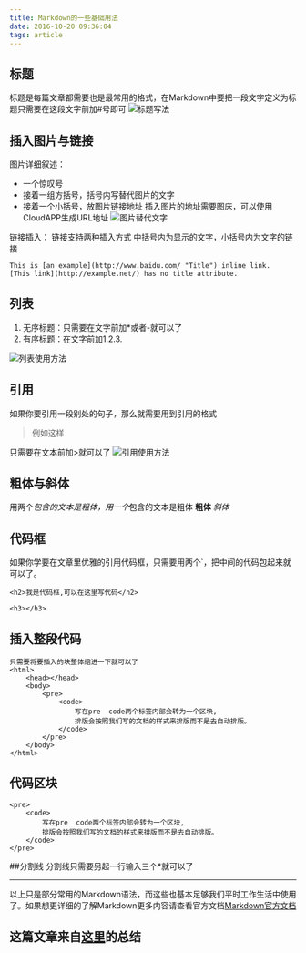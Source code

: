 ```yaml
---
title: Markdown的一些基础用法
date: 2016-10-20 09:36:04
tags: article
---
```




## 标题
标题是每篇文章都需要也是最常用的格式，在Markdown中要把一段文字定义为标题只需要在这段文字前加#号即可
![标题写法](http://cdn.sspai.com/attachment/thumbnail/2014/04/15/620e64aa6522f5eaeb788a8b5f1faa5c10f74_mw_800_wm_1_wmp_3.jpg)

## 插入图片与链接
图片详细叙述：
* 一个惊叹号
* 接着一组方括号，括号内写替代图片的文字
* 接着一个小括号，放图片链接地址
插入图片的地址需要图床，可以使用CloudAPP生成URL地址
![图片替代文字](http://cdn.sspai.com/attachment/thumbnail/2014/04/15/f96c892fc63933ab186235f7c910753b10f77_mw_800_wm_1_wmp_3.jpg)

链接插入：
    链接支持两种插入方式
    中括号内为显示的文字，小括号内为文字的链接

    This is [an example](http://www.baidu.com/ "Title") inline link.
    [This link](http://example.net/) has no title attribute.

## 列表
1. 无序标题：只需要在文字前加*或者-就可以了
2. 有序标题：在文字前加1.2.3.

![列表使用方法](http://cdn.sspai.com/attachment/thumbnail/2014/04/15/a72338b96cf4bfc1dacd610756786ae310f75_mw_800_wm_1_wmp_3.jpg)

## 引用
如果你要引用一段别处的句子，那么就需要用到引用的格式
> 例如这样

只需要在文本前加>就可以了
![引用使用方法](http://cdn.sspai.com/attachment/thumbnail/2014/04/15/07bd8bf6fd38ea7d3bffdc3cae04f6f210f76_mw_800_wm_1_wmp_3.jpg)

## 粗体与斜体
用两个*包含的文本是粗体，用一个*包含的文本是粗体
**粗体** *斜体*

## 代码框
如果你学要在文章里优雅的引用代码框，只需要用两个`，把中间的代码包起来就可以了。

`<h2>我是代码框,可以在这里写代码</h2>`

`<h3></h3>`

## 插入整段代码
    只需要将要插入的块整体缩进一下就可以了
    <html>
        <head></head>
        <body>
            <pre>
                <code>
                    写在pre  code两个标签内部会转为一个区块,
                    排版会按照我们写的文档的样式来排版而不是去自动排版。
                </code>
            </pre>
        </body>
    </html>

## 代码区块
    <pre>
        <code>
            写在pre  code两个标签内部会转为一个区块,
            排版会按照我们写的文档的样式来排版而不是去自动排版。
        </code>
    </pre>

##分割线
分割线只需要另起一行输入三个*就可以了
***

以上只是部分常用的Markdown语法，而这些也基本足够我们平时工作生活中使用了。如果想更详细的了解Markdown更多内容请查看官方文档[Markdown官方文档](http://www.appinn.com/markdown/)

## 这篇文章来自[这里](http://sspai.com/25137)的总结